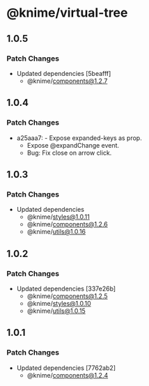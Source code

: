# @knime/virtual-tree

## 1.0.5

### Patch Changes

- Updated dependencies [5beafff]
  - @knime/components@1.2.7

## 1.0.4

### Patch Changes

- a25aaa7: - Expose expanded-keys as prop.
  - Expose @expandChange event.
  - Bug: Fix close on arrow click.

## 1.0.3

### Patch Changes

- Updated dependencies
  - @knime/styles@1.0.11
  - @knime/components@1.2.6
  - @knime/utils@1.0.16

## 1.0.2

### Patch Changes

- Updated dependencies [337e26b]
  - @knime/components@1.2.5
  - @knime/styles@1.0.10
  - @knime/utils@1.0.15

## 1.0.1

### Patch Changes

- Updated dependencies [7762ab2]
  - @knime/components@1.2.4
